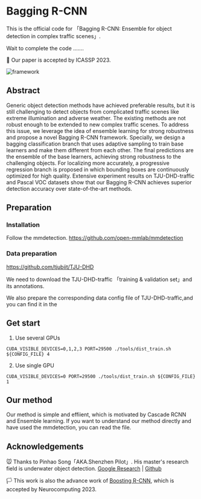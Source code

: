 # Bagging R-CNN

This is the official code for 「Bagging R-CNN: Ensemble for object detection in complex traffic scenes」.

Wait to complete the code .......

🚩 Our paper is accepted by ICASSP 2023.

![framework](https://user-images.githubusercontent.com/48271804/220507165-c3276b4a-1449-4cb7-8b9e-6cf2b6dba00a.png)

## Abstract

Generic object detection methods have achieved preferable results, but it is still challenging to detect objects from complicated traffic scenes like extreme illumination and adverse weather. The existing methods are not robust enough to be extended to new complex traffic scenes. To address this issue, we leverage the idea of ensemble learning for strong robustness and propose a novel Bagging R-CNN framework. Specially, we design a bagging classification branch that uses adaptive sampling to train base learners and make them different from each other. The final predictions are the ensemble of the base learners, achieving strong robustness to the challenging objects. For localizing more accurately, a progressive regression branch is proposed in which bounding boxes are continuously optimized for high quality. Extensive experiment results on TJU-DHD-traffic and Pascal VOC datasets show that our Bagging R-CNN achieves superior detection accuracy over state-of-the-art methods.

## Preparation

### Installation

Follow the mmdetection. https://github.com/open-mmlab/mmdetection

### Data preparation

https://github.com/tjubiit/TJU-DHD

We need to download the TJU-DHD-traffic 「training & validation set」and its annotations.

We also prepare the corresponding data config file of TJU-DHD-traffic,and you can find it in the 

## Get start

1. Use several GPUs
```
CUDA_VISIBLE_DEVICES=0,1,2,3 PORT=29500 ./tools/dist_train.sh ${CONFIG_FILE} 4
```

2. Use single GPU
```
CUDA_VISIBLE_DEVICES=0 PORT=29500 ./tools/dist_train.sh ${CONFIG_FILE} 1
```

## Our method 

Our method is simple and effiient, which is motivated by Cascade RCNN and Ensemble learning. If you want to understand our method directly and have used the mmdetection, you can read the file.

## Acknowledgements

🐭 Thanks to Pinhao Song「AKA.Shenzhen Pilot」. His master's research field is underwater object detection. 
[Google Research](https://scholar.google.com.hk/citations?user=pgD4ZGgAAAAJ&hl=zh-CN&oi=sra) | [Github](https://github.com/mousecpn)

🏳️ This work is also the advance work of [Boosting R-CNN](https://www.sciencedirect.com/science/article/pii/S0925231223001200), which is accepted by Neurocomputing 2023.
